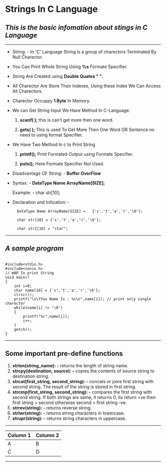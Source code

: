 # **Strings In C Language**
## _This is the basic infomation about stings in C Language_

---
- String: - In 'C' Language String is a group of charectors Terminated By Null Charector.

* You Can Print Whole String Using **%s** Formate Specifier.

* String Are Created using **Double Quates  " "**. 

* All Charector Are Store Their Indexes, Using these Index We Can Access All Charectors.

* Charector Occuppy **1 Byte** In Memory.

* We can Get String Input We Have Method In C-Language.
    1.	**scanf( );** this is can't get more then one word.

    2.	**gets( );** This is used To Get More Then One Word OR Sentence no need to using format Specifier.
* We Have Two Method In c to Print String
    1.	**printf();** Print Formated Output using Formate Specifier.
   
    2.	**puts();**  Here Formate Specifier Not Used.
* Disadvantage OF String: - 	**Buffer OverFlow**

* Syntax: -
			**DataType       Name   ArrayName[SIZE];**
    
    Example: - char  str[10];

* Declaration and Inilization: -
		
        DataType Name ArrayName[SIZE] =   {'s','t','a','r','\0'};
        
        char str[10] = {'s','t','a','r','\0'};
            
        char str2[10] = "star"; 

---

## ___A sample program___

```

#include<stdio.h>
#include<conio.h>
// WAP To print String
void main()
{
	int i=0;
	char name[10] = {'s','t','a','r','\0'};
	clrscr();
	printf("\n\tYou Name Is : %c\n",name[i]); // print only single charector
	while(name[i] != '\0')
	{
		printf("%c",name[i]);
		i++;
	}
	getch();
}
```
---

## Some important pre-define functions

1)	**strlen(string_name): -**	returns the length of string name.
2)	**strcpy(destination, source): -**	copies the contents of source string to destination string.
3)	**strcat(first_string, second_string): -**	concats or joins first string with second string. The result of the string is stored in first string.
4)	**strcmp(first_string, second_string): -**	compares the first string with second string. If both strings are same, it returns 0, its return +ve then first string > second otherwise second > first string -ve.
5)	**strrev(string): -** 	returns reverse string.
6)	**strlwr(string): -**	returns string characters in lowercase.
7)	**strupr(string): -** 	returns string characters in uppercase.

---
|Column 1|Column 2|
|--------|--------|
|    A    |    B    |
|    C    |    D    |
---
